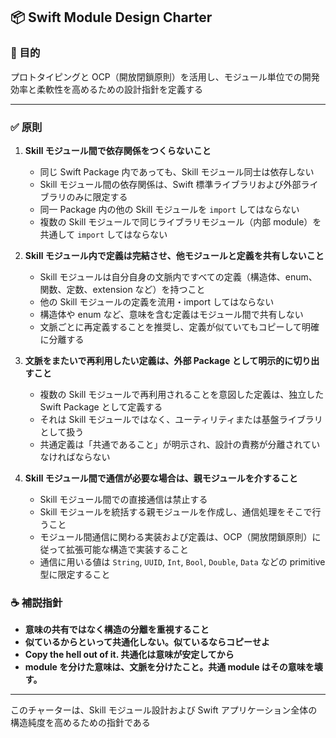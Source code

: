 ## 📦 Swift Module Design Charter

### 🌟 目的

プロトタイピングと OCP（開放閉鎖原則）を活用し、モジュール単位での開発効率と柔軟性を高めるための設計指針を定義する

---

### ✅ 原則

1. **Skill モジュール間で依存関係をつくらないこと**

   * 同じ Swift Package 内であっても、Skill モジュール同士は依存しない
   * Skill モジュール間の依存関係は、Swift 標準ライブラリおよび外部ライブラリのみに限定する
   * 同一 Package 内の他の Skill モジュールを `import` してはならない
   * 複数の Skill モジュールで同じライブラリモジュール（内部 module）を共通して `import` してはならない

2. **Skill モジュール内で定義は完結させ、他モジュールと定義を共有しないこと**

   * Skill モジュールは自分自身の文脈内ですべての定義（構造体、enum、関数、定数、extension など）を持つこと
   * 他の Skill モジュールの定義を流用・import してはならない
   * 構造体や enum など、意味を含む定義はモジュール間で共有しない
   * 文脈ごとに再定義することを推奨し、定義が似ていてもコピーして明確に分離する

3. **文脈をまたいで再利用したい定義は、外部 Package として明示的に切り出すこと**

   * 複数の Skill モジュールで再利用されることを意図した定義は、独立した Swift Package として定義する
   * それは Skill モジュールではなく、ユーティリティまたは基盤ライブラリとして扱う
   * 共通定義は「共通であること」が明示され、設計の責務が分離されていなければならない

4. **Skill モジュール間で通信が必要な場合は、親モジュールを介すること**

   * Skill モジュール間での直接通信は禁止する
   * Skill モジュールを統括する親モジュールを作成し、通信処理をそこで行うこと
   * モジュール間通信に関わる実装および定義は、OCP（開放閉鎖原則）に従って拡張可能な構造で実装すること
   * 通信に用いる値は `String`, `UUID`, `Int`, `Bool`, `Double`, `Data` などの primitive 型に限定すること

### ☕ 補説指針

* **意味の共有ではなく構造の分離を重視すること**
* **似ているからといって共通化しない。似ているならコピーせよ**
* **Copy the hell out of it. 共通化は意味が安定してから**
* **module を分けた意味は、文脈を分けたこと。共通 module はその意味を壊す。**

---

このチャーターは、Skill モジュール設計および Swift アプリケーション全体の構造純度を高めるための指針である
